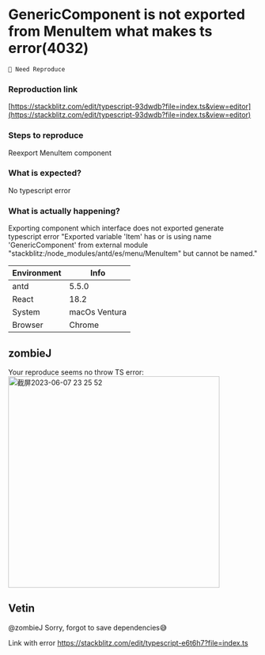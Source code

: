 # GenericComponent is not exported from MenuItem what makes ts error(4032)

`🤔 Need Reproduce`

### Reproduction link

[https://stackblitz.com/edit/typescript-93dwdb?file=index.ts&view=editor](https://stackblitz.com/edit/typescript-93dwdb?file=index.ts&view=editor)

### Steps to reproduce

Reexport MenuItem component

### What is expected?

No typescript error

### What is actually happening?

Exporting component which interface does not exported generate typescript error "Exported variable 'Item' has or is using name 'GenericComponent' from external module "stackblitz:/node_modules/antd/es/menu/MenuItem" but cannot be named."

| Environment | Info          |
| ----------- | ------------- |
| antd        | 5.5.0         |
| React       | 18.2          |
| System      | macOs Ventura |
| Browser     | Chrome        |

<!-- generated by ant-design-issue-helper. DO NOT REMOVE -->

## zombieJ

Your reproduce seems no throw TS error:
<img width="427" alt="截屏2023-06-07 23 25 52" src="https://github.com/ant-design/ant-design/assets/5378891/c1d683f9-0e24-4811-b180-dce6faf96894">

## Vetin

@zombieJ Sorry, forgot to save dependencies😅

Link with error https://stackblitz.com/edit/typescript-e6t6h7?file=index.ts
